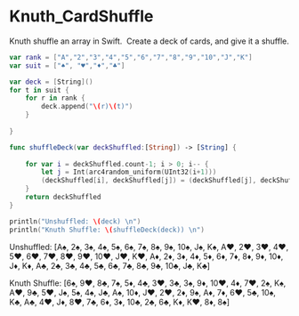 # Knuth_CardShuffle
Knuth shuffle an array in Swift.  Create a deck of cards, and give it a shuffle.

```swift
var rank = ["A","2","3","4","5","6","7","8","9","10","J","K"]
var suit = ["♠", "♥","♦","♣"]

var deck = [String]()
for t in suit {
    for r in rank {
        deck.append("\(r)\(t)")
    }
    
}

func shuffleDeck(var deckShuffled:[String]) -> [String] {
    
    for var i = deckShuffled.count-1; i > 0; i-- {
        let j = Int(arc4random_uniform(UInt32(i+1)))
        (deckShuffled[i], deckShuffled[j]) = (deckShuffled[j], deckShuffled[i])
    }
    return deckShuffled
}

println("Unshuffled: \(deck) \n")
println("Knuth Shuffle: \(shuffleDeck(deck)) \n")
```
Unshuffled: [A♠, 2♠, 3♠, 4♠, 5♠, 6♠, 7♠, 8♠, 9♠, 10♠, J♠, K♠, A♥, 2♥, 3♥, 4♥, 5♥, 6♥, 7♥, 8♥, 9♥, 10♥, J♥, K♥, A♦, 2♦, 3♦, 4♦, 5♦, 6♦, 7♦, 8♦, 9♦, 10♦, J♦, K♦, A♣, 2♣, 3♣, 4♣, 5♣, 6♣, 7♣, 8♣, 9♣, 10♣, J♣, K♣] 

Knuth Shuffle: [6♠, 9♥, 8♣, 7♠, 5♦, 4♣, 3♥, 3♣, 3♠, 9♦, 10♥, 4♦, 7♥, 2♠, K♠, A♥, 9♣, 5♥, J♠, 5♠, 4♠, J♣, A♠, 10♦, J♥, 2♥, 2♦, 9♠, A♦, 7♦, 6♥, 5♣, 10♠, K♣, A♣, 4♥, J♦, 8♥, 7♣, 6♦, 3♦, 10♣, 2♣, 6♣, K♦, K♥, 8♦, 8♠] 
